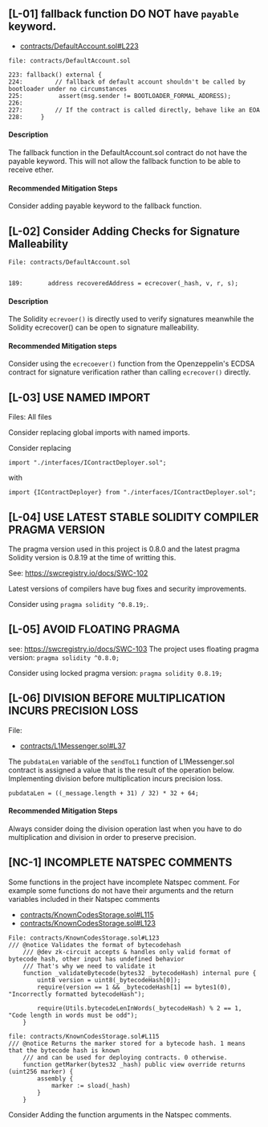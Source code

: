 ## [L-01] fallback function DO NOT have `payable` keyword.

- [contracts/DefaultAccount.sol#L223](https://github.com/code-423n4/2023-03-zksync/blob/21d9a364a4a75adfa6f1e038232d8c0f39858a64/contracts/DefaultAccount.sol#L223)
```
file: contracts/DefaultAccount.sol

223: fallback() external {
224:         // fallback of default account shouldn't be called by bootloader under no circumstances
225:          assert(msg.sender != BOOTLOADER_FORMAL_ADDRESS);
226: 
227:         // If the contract is called directly, behave like an EOA
228:     }
```
#### Description
The fallback function in the DefaultAccount.sol contract do not have the payable keyword. This will not allow the fallback function to be able to receive ether.

#### Recommended Mitigation Steps
Consider adding payable keyword to the fallback function.

## [L-02] Consider Adding Checks for Signature Malleability

```
File: contracts/DefaultAccount.sol


189:       address recoveredAddress = ecrecover(_hash, v, r, s);
```
#### Description
The Solidity `ecrevoer()` is directly used to verify signatures meanwhile the Solidity ecrecover() can be open to signature malleability.

#### Recommended Mitigation steps
Consider using the `ecrecoever()` function from the Openzeppelin's ECDSA contract for signature verification rather than calling `ecrecover()` directly.


## [L-03] USE NAMED IMPORT 
Files: All files

Consider replacing global imports with named imports. 

Consider replacing 
```
import "./interfaces/IContractDeployer.sol";
```
with
```
import {IContractDeployer} from "./interfaces/IContractDeployer.sol";
```
## [L-04] USE LATEST STABLE SOLIDITY COMPILER PRAGMA VERSION
The pragma version used in this project is 0.8.0 and the latest pragma Solidity version is 0.8.19 at the time of writting this.

See: https://swcregistry.io/docs/SWC-102

Latest versions of compilers have bug fixes and security improvements.

Consider using `pragma solidity ^0.8.19;`. 

## [L-05] AVOID FLOATING PRAGMA
see: https://swcregistry.io/docs/SWC-103
The project uses floating pragma version: `pragma solidity ^0.8.0;`

Consider using locked pragma version: `pragma solidity 0.8.19;`

## [L-06] DIVISION BEFORE MULTIPLICATION INCURS PRECISION LOSS
File: 
- [contracts/L1Messenger.sol#L37](https://github.com/code-423n4/2023-03-zksync/blob/21d9a364a4a75adfa6f1e038232d8c0f39858a64/contracts/L1Messenger.sol#L37)

The `pubdataLen` variable of the `sendToL1` function of L1Messenger.sol contract is assigned a value that is the result of the operation below. Implementing division before multiplication incurs precision loss.
```
pubdataLen = ((_message.length + 31) / 32) * 32 + 64;
```

#### Recommended Mitigation Steps
Always consider doing the division operation last when you have to do multiplication and division in order to preserve precision.

## [NC-1] INCOMPLETE NATSPEC COMMENTS

Some functions in the project have incomplete Natspec comment. For example some functions do not have their arguments and the return variables included in their Natspec comments

- [contracts/KnownCodesStorage.sol#L115](https://github.com/code-423n4/2023-03-zksync/blob/21d9a364a4a75adfa6f1e038232d8c0f39858a64/contracts/KnownCodesStorage.sol#L115)
- [contracts/KnownCodesStorage.sol#L123](https://github.com/code-423n4/2023-03-zksync/blob/21d9a364a4a75adfa6f1e038232d8c0f39858a64/contracts/KnownCodesStorage.sol#L123)
```
File: contracts/KnownCodesStorage.sol#L123
/// @notice Validates the format of bytecodehash
    /// @dev zk-circuit accepts & handles only valid format of bytecode hash, other input has undefined behavior
    /// That's why we need to validate it
    function _validateBytecode(bytes32 _bytecodeHash) internal pure {
        uint8 version = uint8(_bytecodeHash[0]);
        require(version == 1 && _bytecodeHash[1] == bytes1(0), "Incorrectly formatted bytecodeHash");

        require(Utils.bytecodeLenInWords(_bytecodeHash) % 2 == 1, "Code length in words must be odd");
    }
```
```
file: contracts/KnownCodesStorage.sol#L115
/// @notice Returns the marker stored for a bytecode hash. 1 means that the bytecode hash is known
    /// and can be used for deploying contracts. 0 otherwise.
    function getMarker(bytes32 _hash) public view override returns (uint256 marker) {
        assembly {
            marker := sload(_hash)
        }
    }
```

Consider Adding the function arguments in the Natspec comments.